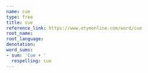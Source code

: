 ```yaml
---
name: cue
type: free
title: cue
reference_link: https://www.etymonline.com/word/cue
root_name: 
root_language: 
denotation: 
word_sums:
- sum: 'Cue + '
  respelling: cue
---
```

